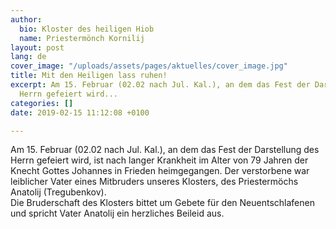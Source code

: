 ```yaml
---
author:
  bio: Kloster des heiligen Hiob
  name: Priestermönch Kornilij
layout: post
lang: de
cover_image: "/uploads/assets/pages/aktuelles/cover_image.jpg"
title: Mit den Heiligen lass ruhen!
excerpt: Am 15. Februar (02.02 nach Jul. Kal.), an dem das Fest der Darstellung des
  Herrn gefeiert wird...
categories: []
date: 2019-02-15 11:12:08 +0100

---
```

Am 15. Februar (02.02 nach Jul. Kal.), an dem das Fest der Darstellung des Herrn gefeiert wird, ist nach langer Krankheit im Alter von 79 Jahren der Knecht Gottes Johannes in Frieden heimgegangen. Der verstorbene war leiblicher Vater eines Mitbruders unseres Klosters, des Priestermöchs Anatolij (Tregubenkov).   
Die Bruderschaft des Klosters bittet um Gebete für den Neuentschlafenen und spricht Vater Anatolij ein herzliches Beileid aus.
